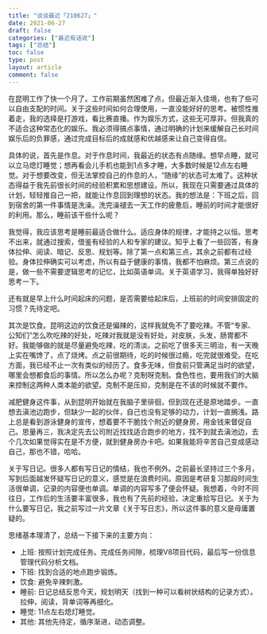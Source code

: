 ```yaml
---
title: "谈谈最近「210627」"
date: 2021-06-27
draft: false
categories: ["最近有话说"]
tags: ["总结"]
toc: false
type: post
layout: article
comment: false
---
```

在昆明工作了快一个月了。工作前期虽然困难了点，但最近渐入佳境，也有了些可以自由支配的时间。关于这些时间如何合理使用，一直没能好好的思考。被惯性推着走，我的选择是打游戏，看比赛直播。作为娱乐方式，这些无可厚非。但我真的不适合这种常态化的娱乐。我必须得搞点事情，通过明确的计划来缓解自己长时间娱乐后的负罪感，通过完成目标后的成就感和优越感来让自己变得自信。

  具体的说，首先是作息。对于作息时间，我最近的状态有点随缘。想早点睡，就可以立马熄灯睡觉；想再看会儿手机也能到1点多才睡，大多数时候是12点左右睡觉。对于想要改变，但无法掌控自己的作息的人，“随缘”的状态可太难了。这种状态得益于我先前很长时间的经验积累和思想建设。所以，我现在只需要通过具体的计划，轻轻推自己一把，就能让作息回到理想的状态。我的想法是：下班之后，回到宿舍的第一件事情是洗澡。洗完澡褪去一天工作的疲惫后，睡前的时间才能很好的利用。那么，睡前该干些什么呢？

  我觉得，我应该思考是睡前最适合做什么。适应身体的规律，才能持之以恒。思考不出来，就通过搜索，借鉴有经验的人和专家的建议。知乎上看了一些回答，有身体拉伸、阅读、暗记、反思、规划等。除了第一点和第三点，其余之前都有过经验。身体拉伸确实可以考虑，所以有益于健康的事情，我都不怕麻烦。第三点说的是，做一些不需要逻辑思考的记忆，比如英语单词。关于英语学习，我得单独好好思考一下。

  还有就是早上什么时间起床的问题，是否需要给起床后，上班前的时间安排固定的习惯？先待定吧。

  其次是饮食。昆明这边的饮食还是偏辣的，这样我就免不了要吃辣。不管“专家、公知们”怎么吹吃辣的好处，吃辣对我就是没有好处，对皮肤，头发，肠胃都不好。我能够做的就是尽量避免吃辣，吃的清淡。之前吃了很多天三明治，有一天晚上实在嘴馋了，点了烧烤。点之前很期待，吃的时候很过瘾，吃完就很难受。在吃方面，我已经不止一次有类似的经历了。食多无味，但食前只管满足当时的欲望，哪里会想都食后的事情。所以怎么办呢？克制呀克制。食色性也，要用我们的大脑来控制这两种人类本能的欲望。克制不是压抑，克制是在不该的时候就不要作。

  减肥健身这件事，从到昆明开始就在我脑子里徘徊，但到现在还是原地踏步。一直想去滇池边跑步，但缺少一起的伙伴，自己也没有足够的动力，计划一直搁浅。路上总是看到游泳健身的宣传，想着要不干脆找个附近的健身房，用金钱来督促自己。思量再三，我决定先去公司附近找找适合跑步的地方，找不到就去滇池边，去个几次如果觉得实在是不方便，就到健身房办卡吧。如果我能将辛苦自己变成感动自己，那也不错，哈哈。

  关于写日记。很多人都有写日记的情结，我也不例外。之前最长坚持过三个多月，写到后面越发怀疑写日记的意义，感觉是在浪费时间。原因是考研复习那段时间生活很单调，记录的内容便也单调。单调的内容写多了便会怀疑。我想着，今时不同往日，工作后的生活要丰富很多，我也有了先前的经验，决定重拾写日记。关于为什么要写日记，我之前写过一片文章《关于写日志》，所以这件事的意义是毋庸置疑的。

  思绪基本理清了，总结一下接下来的主要方向：

  - 上班: 按照计划完成任务。完成任务间隙，梳理V8项目代码，最后写一份信息管理代码分析文档。
  - 下班: 找到合适的地点跑步锻炼。
  - 饮食: 避免辛辣刺激。
  - 睡前: 日记总结反思今天，规划明天（找到一种可以看树状结构的记录方式）。拉伸，阅读，背单词等再细化。
  - 睡觉: 11点左右熄灯睡觉。
  - 其他: 其他先待定，循序渐进，动态调整。
